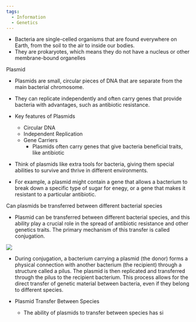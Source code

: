 ```yaml
---
tags:
  - Information
  - Genetics
---
```

 - Bacteria are single-celled organisms that are found everywhere on Earth, from the soil to the air to inside our bodies.
- They are prokaryotes,  which means they do not have a nucleus or other membrane-bound organelles

Plasmid

- Plasmids are small, circular pieces of DNA that are separate from the main bacterial chromosome.
- They can replicate independently and often carry genes that provide bacteria with advantages, such as antibiotic resistance.

- Key features of Plasmids
	- Circular DNA
	- Independent Replication
	- Gene Carriers
		- Plasmids often carry genes that give bacteria beneficial traits, like antibiotic

- Think of plasmids like extra tools for bacteria, giving them special abilities to survive and thrive in different environments.
- For example, a plasmid might contain a gene that allows a bacterium to break down a specific type of sugar for enegy, or a gene that makes it resistant to a particular antibiotic.

Can plasmids be transferred between different bacterial species

- Plasmid can be transferred between different bacterial species, and this ability play a crucial role in the spread of antibiotic resistance and other genetics traits. The primary mechanism of this transfer is called conjugation.

![](https://static.igem.org/mediawiki/parts/0/0a/Bacterial_Conjugation_en.png)

- During conjugation, a bacterium carrying a plasmid (the donor) forms a physical connection with another bacterium (the recipient) through a structure called a pilus. The plasmid is then replicated and transferred through the pilus to the recipient bacterium. This process allows for the direct transfer of genetic material between bacteria, even if they belong to different species.

- Plasmid Transfer Between Species
	- The ability of plasmids to transfer between species has si
